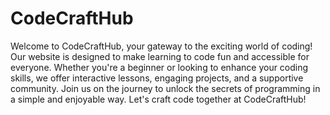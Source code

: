 # CodeCraftHub
Welcome to CodeCraftHub, your gateway to the exciting world of coding! Our website is designed to make learning to code fun and accessible for everyone. Whether you're a beginner or looking to enhance your coding skills, we offer interactive lessons, engaging projects, and a supportive community. Join us on the journey to unlock the secrets of programming in a simple and enjoyable way. Let's craft code together at CodeCraftHub!
